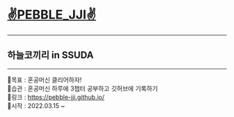 # [✌️PEBBLE_JJI✌️](https://github.com/pebble-jji)
****
## 하늘코끼리 in SSUDA
****
🐘목표 : 혼공머신 클리어하자!  
🐘습관 : 혼공머신 하루에 3챕터 공부하고 깃허브에 기록하기  
🐘링크 : https://pebble-jji.github.io/  
🐘시작 : 2022.03.15 ~  

